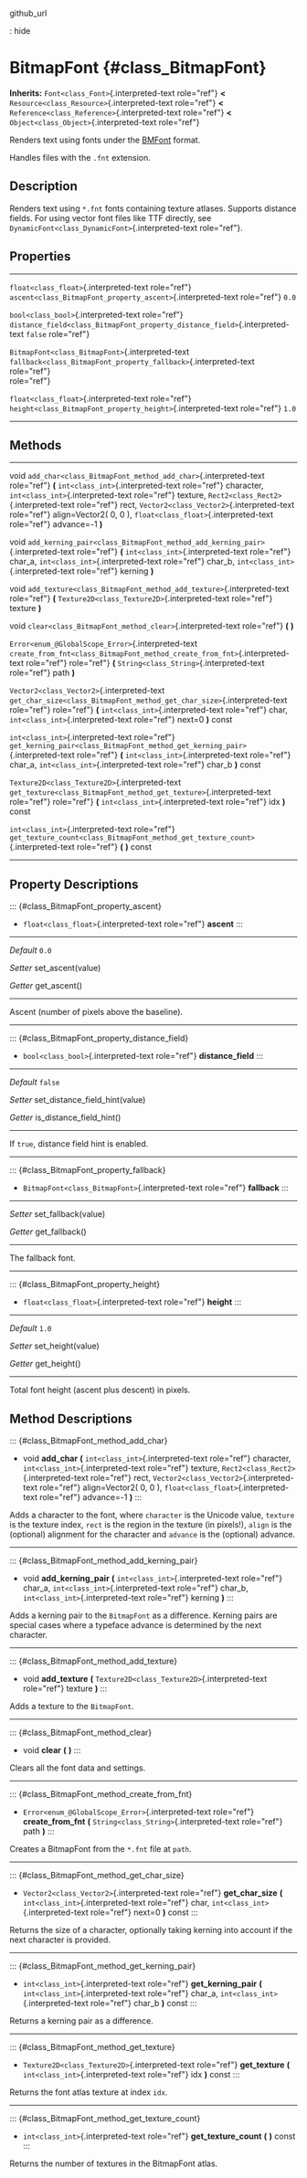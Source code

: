 github\_url

:   hide

BitmapFont {#class_BitmapFont}
==========

**Inherits:** `Font<class_Font>`{.interpreted-text role="ref"} **\<**
`Resource<class_Resource>`{.interpreted-text role="ref"} **\<**
`Reference<class_Reference>`{.interpreted-text role="ref"} **\<**
`Object<class_Object>`{.interpreted-text role="ref"}

Renders text using fonts under the
[BMFont](https://www.angelcode.com/products/bmfont/) format.

Handles files with the `.fnt` extension.

Description
-----------

Renders text using `*.fnt` fonts containing texture atlases. Supports
distance fields. For using vector font files like TTF directly, see
`DynamicFont<class_DynamicFont>`{.interpreted-text role="ref"}.

Properties
----------

  -------------------------------------------------- ------------------------------------------------------------------------------ ---------
  `float<class_float>`{.interpreted-text role="ref"} `ascent<class_BitmapFont_property_ascent>`{.interpreted-text role="ref"}       `0.0`

  `bool<class_bool>`{.interpreted-text role="ref"}   `distance_field<class_BitmapFont_property_distance_field>`{.interpreted-text   `false`
                                                     role="ref"}                                                                    

  `BitmapFont<class_BitmapFont>`{.interpreted-text   `fallback<class_BitmapFont_property_fallback>`{.interpreted-text role="ref"}   
  role="ref"}                                                                                                                       

  `float<class_float>`{.interpreted-text role="ref"} `height<class_BitmapFont_property_height>`{.interpreted-text role="ref"}       `1.0`
  -------------------------------------------------- ------------------------------------------------------------------------------ ---------

Methods
-------

  ---------------------------------------------------- ----------------------------------------------------------------------------------
  void                                                 `add_char<class_BitmapFont_method_add_char>`{.interpreted-text role="ref"} **(**
                                                       `int<class_int>`{.interpreted-text role="ref"} character,
                                                       `int<class_int>`{.interpreted-text role="ref"} texture,
                                                       `Rect2<class_Rect2>`{.interpreted-text role="ref"} rect,
                                                       `Vector2<class_Vector2>`{.interpreted-text role="ref"} align=Vector2( 0, 0 ),
                                                       `float<class_float>`{.interpreted-text role="ref"} advance=-1 **)**

  void                                                 `add_kerning_pair<class_BitmapFont_method_add_kerning_pair>`{.interpreted-text
                                                       role="ref"} **(** `int<class_int>`{.interpreted-text role="ref"} char\_a,
                                                       `int<class_int>`{.interpreted-text role="ref"} char\_b,
                                                       `int<class_int>`{.interpreted-text role="ref"} kerning **)**

  void                                                 `add_texture<class_BitmapFont_method_add_texture>`{.interpreted-text role="ref"}
                                                       **(** `Texture2D<class_Texture2D>`{.interpreted-text role="ref"} texture **)**

  void                                                 `clear<class_BitmapFont_method_clear>`{.interpreted-text role="ref"} **(** **)**

  `Error<enum_@GlobalScope_Error>`{.interpreted-text   `create_from_fnt<class_BitmapFont_method_create_from_fnt>`{.interpreted-text
  role="ref"}                                          role="ref"} **(** `String<class_String>`{.interpreted-text role="ref"} path **)**

  `Vector2<class_Vector2>`{.interpreted-text           `get_char_size<class_BitmapFont_method_get_char_size>`{.interpreted-text
  role="ref"}                                          role="ref"} **(** `int<class_int>`{.interpreted-text role="ref"} char,
                                                       `int<class_int>`{.interpreted-text role="ref"} next=0 **)** const

  `int<class_int>`{.interpreted-text role="ref"}       `get_kerning_pair<class_BitmapFont_method_get_kerning_pair>`{.interpreted-text
                                                       role="ref"} **(** `int<class_int>`{.interpreted-text role="ref"} char\_a,
                                                       `int<class_int>`{.interpreted-text role="ref"} char\_b **)** const

  `Texture2D<class_Texture2D>`{.interpreted-text       `get_texture<class_BitmapFont_method_get_texture>`{.interpreted-text role="ref"}
  role="ref"}                                          **(** `int<class_int>`{.interpreted-text role="ref"} idx **)** const

  `int<class_int>`{.interpreted-text role="ref"}       `get_texture_count<class_BitmapFont_method_get_texture_count>`{.interpreted-text
                                                       role="ref"} **(** **)** const
  ---------------------------------------------------- ----------------------------------------------------------------------------------

Property Descriptions
---------------------

::: {#class_BitmapFont_property_ascent}
-   `float<class_float>`{.interpreted-text role="ref"} **ascent**
:::

  ----------- --------------------
  *Default*   `0.0`

  *Setter*    set\_ascent(value)

  *Getter*    get\_ascent()
  ----------- --------------------

Ascent (number of pixels above the baseline).

------------------------------------------------------------------------

::: {#class_BitmapFont_property_distance_field}
-   `bool<class_bool>`{.interpreted-text role="ref"} **distance\_field**
:::

  ----------- -----------------------------------
  *Default*   `false`

  *Setter*    set\_distance\_field\_hint(value)

  *Getter*    is\_distance\_field\_hint()
  ----------- -----------------------------------

If `true`, distance field hint is enabled.

------------------------------------------------------------------------

::: {#class_BitmapFont_property_fallback}
-   `BitmapFont<class_BitmapFont>`{.interpreted-text role="ref"}
    **fallback**
:::

  ---------- ----------------------
  *Setter*   set\_fallback(value)

  *Getter*   get\_fallback()
  ---------- ----------------------

The fallback font.

------------------------------------------------------------------------

::: {#class_BitmapFont_property_height}
-   `float<class_float>`{.interpreted-text role="ref"} **height**
:::

  ----------- --------------------
  *Default*   `1.0`

  *Setter*    set\_height(value)

  *Getter*    get\_height()
  ----------- --------------------

Total font height (ascent plus descent) in pixels.

Method Descriptions
-------------------

::: {#class_BitmapFont_method_add_char}
-   void **add\_char** **(** `int<class_int>`{.interpreted-text
    role="ref"} character, `int<class_int>`{.interpreted-text
    role="ref"} texture, `Rect2<class_Rect2>`{.interpreted-text
    role="ref"} rect, `Vector2<class_Vector2>`{.interpreted-text
    role="ref"} align=Vector2( 0, 0 ),
    `float<class_float>`{.interpreted-text role="ref"} advance=-1 **)**
:::

Adds a character to the font, where `character` is the Unicode value,
`texture` is the texture index, `rect` is the region in the texture (in
pixels!), `align` is the (optional) alignment for the character and
`advance` is the (optional) advance.

------------------------------------------------------------------------

::: {#class_BitmapFont_method_add_kerning_pair}
-   void **add\_kerning\_pair** **(** `int<class_int>`{.interpreted-text
    role="ref"} char\_a, `int<class_int>`{.interpreted-text role="ref"}
    char\_b, `int<class_int>`{.interpreted-text role="ref"} kerning
    **)**
:::

Adds a kerning pair to the `BitmapFont` as a difference. Kerning pairs
are special cases where a typeface advance is determined by the next
character.

------------------------------------------------------------------------

::: {#class_BitmapFont_method_add_texture}
-   void **add\_texture** **(**
    `Texture2D<class_Texture2D>`{.interpreted-text role="ref"} texture
    **)**
:::

Adds a texture to the `BitmapFont`.

------------------------------------------------------------------------

::: {#class_BitmapFont_method_clear}
-   void **clear** **(** **)**
:::

Clears all the font data and settings.

------------------------------------------------------------------------

::: {#class_BitmapFont_method_create_from_fnt}
-   `Error<enum_@GlobalScope_Error>`{.interpreted-text role="ref"}
    **create\_from\_fnt** **(** `String<class_String>`{.interpreted-text
    role="ref"} path **)**
:::

Creates a BitmapFont from the `*.fnt` file at `path`.

------------------------------------------------------------------------

::: {#class_BitmapFont_method_get_char_size}
-   `Vector2<class_Vector2>`{.interpreted-text role="ref"}
    **get\_char\_size** **(** `int<class_int>`{.interpreted-text
    role="ref"} char, `int<class_int>`{.interpreted-text role="ref"}
    next=0 **)** const
:::

Returns the size of a character, optionally taking kerning into account
if the next character is provided.

------------------------------------------------------------------------

::: {#class_BitmapFont_method_get_kerning_pair}
-   `int<class_int>`{.interpreted-text role="ref"}
    **get\_kerning\_pair** **(** `int<class_int>`{.interpreted-text
    role="ref"} char\_a, `int<class_int>`{.interpreted-text role="ref"}
    char\_b **)** const
:::

Returns a kerning pair as a difference.

------------------------------------------------------------------------

::: {#class_BitmapFont_method_get_texture}
-   `Texture2D<class_Texture2D>`{.interpreted-text role="ref"}
    **get\_texture** **(** `int<class_int>`{.interpreted-text
    role="ref"} idx **)** const
:::

Returns the font atlas texture at index `idx`.

------------------------------------------------------------------------

::: {#class_BitmapFont_method_get_texture_count}
-   `int<class_int>`{.interpreted-text role="ref"}
    **get\_texture\_count** **(** **)** const
:::

Returns the number of textures in the BitmapFont atlas.
